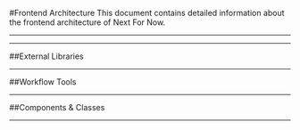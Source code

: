 #Frontend Architecture
This document contains detailed information about the frontend architecture of Next For Now.

---

---

##External Libraries

---

##Workflow Tools

---

##Components & Classes

---